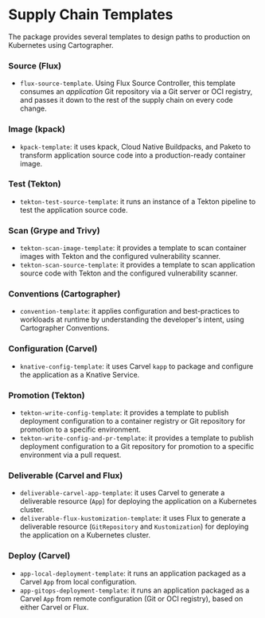 # Supply Chain Templates

The package provides several templates to design paths to production on Kubernetes using Cartographer.

### Source (Flux)

* `flux-source-template`. Using Flux Source Controller, this template consumes an _application_ Git repository via a Git server or OCI registry, and passes it down to the rest of the supply chain on every code change.

### Image (kpack)

* `kpack-template`: it uses kpack, Cloud Native Buildpacks, and Paketo to transform application source code into a production-ready container image.

### Test (Tekton)

* `tekton-test-source-template`: it runs an instance of a Tekton pipeline to test the application source code.

### Scan (Grype and Trivy)

* `tekton-scan-image-template`: it provides a template to scan container images with Tekton and the configured vulnerability scanner.
* `tekton-scan-source-template`: it provides a template to scan application source code with Tekton and the configured vulnerability scanner.

### Conventions (Cartographer)

* `convention-template`: it applies configuration and best-practices to workloads at runtime by understanding the developer's intent, using Cartographer Conventions.

### Configuration (Carvel)

* `knative-config-template`: it uses Carvel `kapp` to package and configure the application as a Knative Service.

### Promotion (Tekton)

* `tekton-write-config-template`: it provides a template to publish deployment configuration to a container registry or Git repository for promotion to a specific environment.
* `tekton-write-config-and-pr-template`: it provides a template to publish deployment configuration to a Git repository for promotion to a specific environment via a pull request.

### Deliverable (Carvel and Flux)

* `deliverable-carvel-app-template`: it uses Carvel to generate a deliverable resource (`App`) for deploying the application on a Kubernetes cluster.
* `deliverable-flux-kustomization-template`: it uses Flux to generate a deliverable resource (`GitRepository` and `Kustomization`) for deploying the application on a Kubernetes cluster.

### Deploy (Carvel)

* `app-local-deployment-template`: it runs an application packaged as a Carvel `App` from local configuration.
* `app-gitops-deployment-template`: it runs an application packaged as a Carvel `App` from remote configuration (Git or OCI registry), based on either Carvel or Flux.
